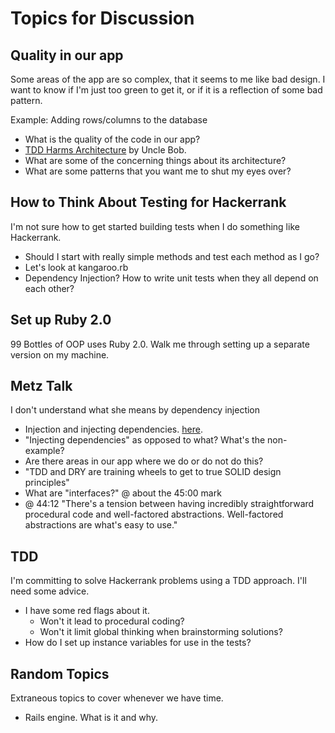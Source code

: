 # Topics for Discussion

## Quality in our app
Some areas of the app are so complex, that it seems to me like bad design. 
I want to know if I'm just too green to get it, or if it is a reflection of some bad pattern.

Example: Adding rows/columns to the database
- What is the quality of the code in our app?
- [TDD Harms Architecture](http://blog.cleancoder.com/uncle-bob/2017/03/03/TDD-Harms-Architecture.html) by Uncle Bob.
- What are some of the concerning things about its architecture?
- What are some patterns that you want me to shut my eyes over?


## How to Think About Testing for Hackerrank
I'm not sure how to get started building tests when I do something like Hackerrank.
- Should I start with really simple methods and test each method as I go?
- Let's look at kangaroo.rb
- Dependency Injection? How to write unit tests when they all depend on each other?

## Set up Ruby 2.0
99 Bottles of OOP uses Ruby 2.0. Walk me through setting up a separate version on my machine.

## Metz Talk
I don't understand what she means by dependency injection
- Injection and injecting dependencies. [here](https://youtu.be/v-2yFMzxqwU?list=PLqal2KPbpmUwQurG_ixyT9pAHcesUjvJ5&t=2223).
- "Injecting dependencies" as opposed to what? What's the non-example?
- Are there areas in our app where we do or do not do this?
- "TDD and DRY are training wheels to get to true SOLID design principles"
- What are "interfaces?" @ about the 45:00 mark
- @ 44:12 "There's a tension between having incredibly straightforward procedural code and well-factored abstractions. Well-factored abstractions are what's easy to use."

## TDD
I'm committing to solve Hackerrank problems using a TDD approach. I'll need some advice.
 - I have some red flags about it.
   - Won't it lead to procedural coding?
   - Won't it limit global thinking when brainstorming solutions?
 - How do I set up instance variables for use in the tests?

## Random Topics
Extraneous topics to cover whenever we have time.
 - Rails engine. What is it and why.